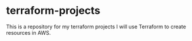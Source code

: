 # terraform-projects
This is a repository for my terraform projects
I will use Terraform to create resources in AWS.